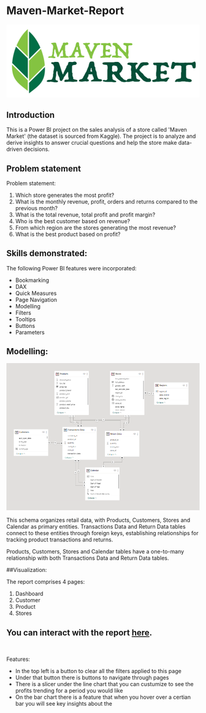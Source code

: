 # Maven-Market-Report

![](Maven_Market.png)

## Introduction 
This is a Power BI project on the sales analysis of a store called 'Maven Market' (the dataset is sourced from Kaggle). 
The project is to analyze and derive insights to answer crucial questions and help the store make data-driven decisions.

## Problem statement

Problem statement:
1. Which store generates the most profit?
2. What is the monthly revenue, profit, orders and returns compared to the previous month?
3. What is the total revenue, total profit and profit margin?
4. Who is the best customer based on revenue?
5. From which region are the stores generating the most revenue?
6. What is the best product based on profit?

## Skills demonstrated:

The following Power BI features were incorporated:

- Bookmarking
- DAX
- Quick Measures
- Page Navigation
- Modelling 
- Filters
- Tooltips
- Buttons
- Parameters

## Modelling:
![](MMR_diagram.png)

This schema organizes retail data, with Products, Customers, Stores and Calendar as primary entities.
Transactions Data and Return Data tables connect to these entities through foreign keys, establishing relationships for tracking product transactions and returns.

Products, Customers, Stores and Calendar tables have a one-to-many relationship with both Transactions Data and Return Data tables.

##Visualization:

The report comprises 4 pages:
1. Dashboard
2. Customer
3. Product
4. Stores

You can interact with the report [here](https://app.powerbi.com/groups/me/reports/c63c115c-8edf-4899-ac4b-9a4dd27cf513/ReportSection?experience=power-bi).
---
![]()

Features:
- In the top left is a button to clear all the filters applied to this page
- Under that button there is buttons to navigate through pages
- There is a slicer under the line chart that you can custumize to see the profits trending for a period you would like
- On the bar chart there is a feature that when you hover over a certian bar you will see key insights about the 
